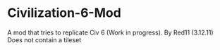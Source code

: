 # Civilization-6-Mod
A mod that tries to replicate Civ 6 (Work in progress). By Red11 (3.12.11)
Does not contain a tileset
